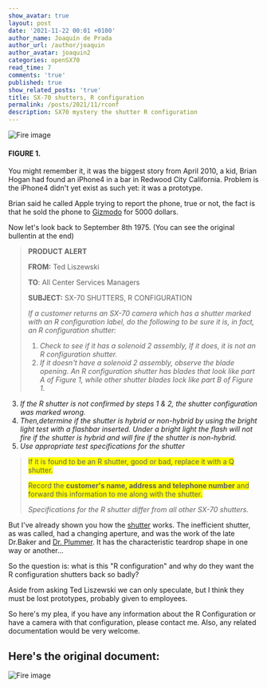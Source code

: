 ```yaml
---
show_avatar: true
layout: post
date: '2021-11-22 00:01 +0100'
author_name: Joaquín de Prada
author_url: /author/joaquin
author_avatar: joaquin2
categories: openSX70
read_time: 7
comments: 'true'
published: true
show_related_posts: 'true'
title: SX-70 shutters, R configuration
permalink: /posts/2021/11/rconf
description: SX70 mystery the shutter R configuration
---
```

![Fire image]({{site.url}}/{{site.baseurl}}img/2021/11/blades-R.jpg)
#### 				FIGURE 1.


You might remember it, it was the biggest story from April 2010, a kid, Brian Hogan had found an iPhone4 in a bar in Redwood City California. 
Problem is the iPhone4 didn't yet exist as such yet: it was a prototype.



Brian said he called Apple trying to report the phone, true or not, the fact is that he sold the phone to [Gizmodo](https://www.gizmodo.com/) for 5000 dollars.


Now let's look back to September 8th 1975. (You can see the original bullentin at the end)

> **PRODUCT ALERT**
> 
> **FROM:** Ted Liszewski
> 
> **TO**: All Center Services Managers
> 
> **SUBJECT:** SX-70 SHUTTERS, R CONFIGURATION
> 
> *If a customer returns an SX-70 camera which has a shutter marked with an R configuration label, do the following to be sure it is, in fact, an R configuration shutter:*
> 
> 
>1.	*Check to see if it has a solenoid 2 assembly, If it does, it is not an R configuration shutter.*
> 2.	*If it doesn't have a solenoid 2 assembly, observe the blade opening. An R configuration shutter has blades that look like part A of Figure 1, while other shutter blades lock like part B of Figure 1.*
3.	*If the R shutter is not confirmed by steps 1 & 2, the shutter configuration was marked wrong.*
4.	*Then,determine if the shutter is hybrid or non-hybrid by using the bright light test with a flashbar inserted. Under a bright light the flash will not fire if the shutter is hybrid and will fire if the shutter is non-hybrid.*
5.	*Use appropriate test specifications for the shutter*
> 
> <span style="background:yellow">If it is found to be an R shutter, good or bad, replace it with a Q shutter.</span>
> 
> <span style="background:yellow">Record the **customer's name, address and telephone number** and forward this information to me along with the shutter.</span>
> 
> *Specifications for the R shutter differ from all other SX-70 shutters.*

But I've already shown you how the [shutter](https://opensx70.com/posts/2018/11/sx70-shutter) works. The inefficient shutter, as was called, had a changing aperture, and was the work of the late Dr.Baker and [Dr. Plummer](https://www.wtpoptics.com/about.html). It has the characteristic teardrop shape in one way or another...

So the question is: what is this "R configuration" and why do they want the R configuration shutters back so badly?

Aside from asking Ted Liszewski we can only speculate, but I think they must be lost prototypes, probably given to employees.

So here's my plea, if you have any information about the R Configuration or have a camera with that configuration, please contact me. Also, any related documentation would be very welcome.

Here's the original document:
---------------------
![Fire image]({{site.url}}/{{site.baseurl}}img/2021/11/Polaroid_PA199.jpg)
